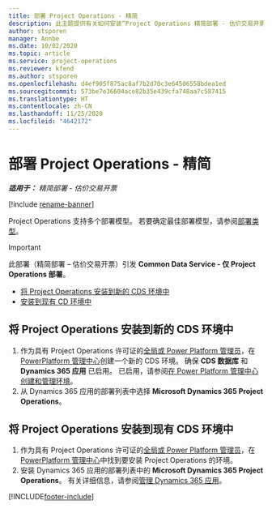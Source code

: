 ```yaml
---
title: 部署 Project Operations - 精简
description: 此主题提供有关如何安装“Project Operations 精简部署 - 估价交易开票”的信息。
author: stsporen
manager: Annbe
ms.date: 10/02/2020
ms.topic: article
ms.service: project-operations
ms.reviewer: kfend
ms.author: stsporen
ms.openlocfilehash: d4ef905f875ac8af7b2d70c3e64506558bdea1ed
ms.sourcegitcommit: 573be7e36604ace82b35e439cfa748aa7c587415
ms.translationtype: HT
ms.contentlocale: zh-CN
ms.lasthandoff: 11/25/2020
ms.locfileid: "4642172"
---
```

# <a name="deploy-project-operations---lite"></a>部署 Project Operations - 精简

_**适用于：** 精简部署 - 估价交易开票_

[!include [rename-banner](~/includes/cc-data-platform-banner.md)]

Project Operations 支持多个部署模型。 若要确定最佳部署模型，请参阅[部署类型](determine-deployment-type.md)。


> [!IMPORTANT]
> 此部署（精简部署 – 估价交易开票）引发 **Common Data Service - 仅 Project Operations 部署**。

- [将 Project Operations 安装到新的 CDS 环境中](#new)
- [安装到现有 CD 环境中](#existing)



## <a name="install-project-operations-to-a-new-cds-environment"></a><a name="new"></a>将 Project Operations 安装到新的 CDS 环境中

1. 作为具有 Project Operations 许可证的[全局或 Power Platform 管理员](https://docs.microsoft.com/power-platform/admin/global-service-administrators-can-administer-without-license)，在 [PowerPlatform 管理中心](https://admin.powerplatform.com)创建一个新的 CDS 环境。 确保 **CDS 数据库** 和 **Dynamics 365 应用** 已启用。 已启用，请参阅[在 Power Platform 管理中心创建和管理环境](https://docs.microsoft.com/power-platform/admin/create-environment#create-an-environment-in-the-power-platform-admin-center)。
2. 从 Dynamics 365 应用的部署列表中选择 **Microsoft Dynamics 365 Project Operations**。


## <a name="install-project-operations-to-an-existing-cds-environment"></a><a name="existing"></a>将 Project Operations 安装到现有 CDS 环境中

1. 作为具有 Project Operations 许可证的[全局或 Power Platform 管理员](https://docs.microsoft.com/power-platform/admin/global-service-administrators-can-administer-without-license)，在 [PowerPlatform 管理中心](https://admin.powerplatform.com)中找到要安装 Project Operations 的环境。
2. 安装 Dynamics 365 应用的部署列表中的 **Microsoft Dynamics 365 Project Operations**。 有关详细信息，请参阅[管理 Dynamics 365 应用](https://docs.microsoft.com/power-platform/admin/manage-apps)。




[!INCLUDE[footer-include](../includes/footer-banner.md)]